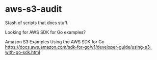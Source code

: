 # aws-s3-audit
Stash of scripts that does stuff.

Looking for AWS SDK for Go examples? 

Amazon S3 Examples Using the AWS SDK for Go
https://docs.aws.amazon.com/sdk-for-go/v1/developer-guide/using-s3-with-go-sdk.html

